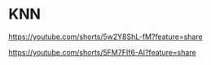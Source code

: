 # KNN

https://youtube.com/shorts/5w2Y8ShL-fM?feature=share

https://youtube.com/shorts/5FM7FIf6-AI?feature=share
